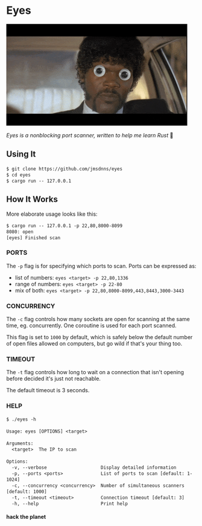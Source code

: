# Eyes

![Googley eyes on an otherwise very serious Samuel L Jackson, which should deflate any notion of this being an important port scanner](the_eyes.gif)

_Eyes is a nonblocking port scanner, written to help me learn Rust_ 🦀


## Using It

```shell
$ git clone https://github.com/jmsdnns/eyes
$ cd eyes
$ cargo run -- 127.0.0.1
```

## How It Works

More elaborate usage looks like this:

```shell
$ cargo run -- 127.0.0.1 -p 22,80,8000-8099
8080: open
[eyes] Finished scan
```

### PORTS

The `-p` flag is for specifying which ports to scan. Ports can be expressed as:

* list of numbers: `eyes <target> -p 22,80,1336`
* range of numbers: `eyes <target> -p 22-80`
* mix of both: `eyes <target> -p 22,80,8000-8099,443,8443,3000-3443`

### CONCURRENCY

The `-c` flag controls how many sockets are open for scanning at the same time, eg. concurrently. One coroutine is used for each port scanned.

This flag is set to `1000` by default, which is safely below the default number of open files allowed on computers, but go wild if that's your thing too.

### TIMEOUT

The `-t` flag controls how long to wait on a connection that isn't opening before decided it's just not reachable.

The default timeout is 3 seconds.

### HELP

```shell
$ ./eyes -h

Usage: eyes [OPTIONS] <target>

Arguments:
  <target>  The IP to scan

Options:
  -v, --verbose                    Display detailed information
  -p, --ports <ports>              List of ports to scan [default: 1-1024]
  -c, --concurrency <concurrency>  Number of simultaneous scanners [default: 1000]
  -t, --timeout <timeout>          Connection timeout [default: 3]
  -h, --help                       Print help
```

#### hack the planet
